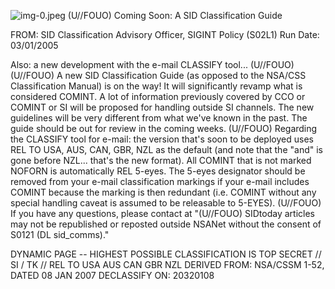 ![img-0.jpeg](img-0.jpeg)
(U//FOUO) Coming Soon: A SID Classification Guide

FROM:
SID Classification Advisory Officer, SIGINT Policy (S02L1)
Run Date: 03/01/2005

Also: a new development with the e-mail CLASSIFY tool... (U//FOUO)
(U//FOUO) A new SID Classification Guide (as opposed to the NSA/CSS Classification Manual) is on the way! It will significantly revamp what is considered COMINT. A lot of information previously covered by CCO or COMINT or SI will be proposed for handling outside SI channels. The new guidelines will be very different from what we've known in the past. The guide should be out for review in the coming weeks.
(U//FOUO) Regarding the CLASSIFY tool for e-mail: the version that's soon to be deployed uses REL TO USA, AUS, CAN, GBR, NZL as the default (and note that the "and" is gone before NZL... that's the new format). All COMINT that is not marked NOFORN is automatically REL 5-eyes. The 5-eyes designator should be removed from your e-mail classification markings if your e-mail includes COMINT because the marking is then redundant (i.e. COMINT without any special handling caveat is assumed to be releasable to 5-EYES).
(U//FOUO) If you have any questions, please contact
at
"(U//FOUO) SIDtoday articles may not be republished or reposted outside NSANet without the consent of S0121 (DL sid_comms)."

DYNAMIC PAGE -- HIGHEST POSSIBLE CLASSIFICATION IS TOP SECRET // SI / TK // REL TO USA AUS CAN GBR NZL DERIVED FROM: NSA/CSSM 1-52, DATED 08 JAN 2007 DECLASSIFY ON: 20320108
